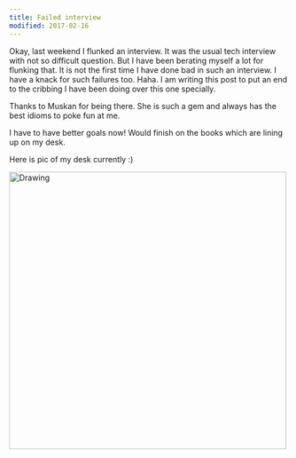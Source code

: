 ```yaml
---
title: Failed interview
modified: 2017-02-16
---
```


Okay, last weekend I flunked an interview. It was the usual tech interview with not so difficult question. 
But I have been berating myself a lot for flunking that. It is not the first time I have done bad in such
an interview. I have a knack for such failures too. Haha. I am writing this post to put an end to the cribbing 
I have been doing over this one specially. 

Thanks to Muskan for being there. She is such a gem and always has the best idioms to poke fun at me. 

I have to have better goals now! Would finish on the books which are lining up on my desk. 

Here is pic of my desk currently :)

<img src="{{ site.url }}/img/room2.jpg" alt="Drawing" style="width: 500px;"/>

<!-- ![alt text]({{ site.url }}/img/room2.jpg =100x20)) -->